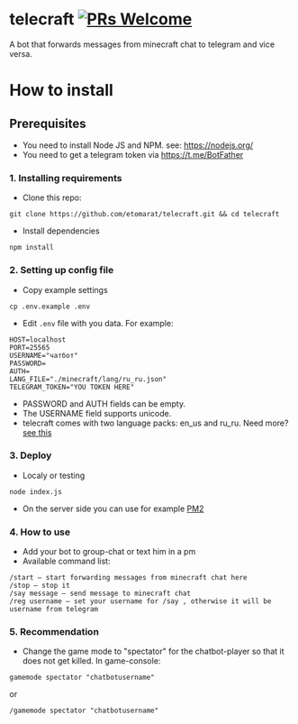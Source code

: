 # telecraft [![PRs Welcome](https://img.shields.io/badge/PRs-welcome-brightgreen.svg?style=flat-square)](https://makeapullrequest.com)
A bot that forwards messages from minecraft chat to telegram and vice versa.

# How to install
## Prerequisites

- You need to install Node JS and NPM. see: https://nodejs.org/
- You need to get a telegram token via https://t.me/BotFather

### 1. Installing requirements

- Clone this repo:
```
git clone https://github.com/etomarat/telecraft.git && cd telecraft
```
- Install dependencies
```
npm install
```

### 2. Setting up config file
- Copy example settings
```
cp .env.example .env
```
- Edit `.env` file with you data. For example:
```
HOST=localhost
PORT=25565
USERNAME="чатбот"
PASSWORD=
AUTH=
LANG_FILE="./minecraft/lang/ru_ru.json"
TELEGRAM_TOKEN="YOU TOKEN HERE"
```
  - PASSWORD and AUTH fields can be empty.
  - The USERNAME field supports unicode.
  - telecraft comes with two language packs: en_us and ru_ru. Need more? [see this](https://github.com/InventivetalentDev/minecraft-assets/blob/1.18.1/assets/minecraft/lang/)

### 3. Deploy
- Localy or testing
```
node index.js
```
- On the server side you can use for example [PM2](https://github.com/Unitech/pm2)
### 4. How to use
- Add your bot to group-chat or text him in a pm
- Available command list:
```
/start — start forwarding messages from minecraft chat here
/stop — stop it
/say message — send message to minecraft chat
/reg username — set your username for /say , otherwise it will be username from telegram
```
### 5. Recommendation
- Change the game mode to "spectator" for the chatbot-player so that it does not get killed.
In game-console:
```
gamemode spectator "chatbotusername"
```
or
```
/gamemode spectator "chatbotusername"
```
